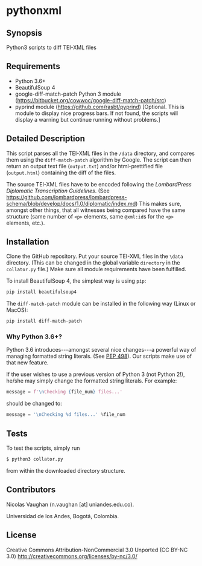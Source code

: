 # pythonxml

## Synopsis
Python3 scripts to diff TEI-XML files

## Requirements
* Python 3.6+
* BeautifulSoup 4
* google-diff-match-patch Python 3 module (https://bitbucket.org/cowwoc/google-diff-match-patch/src)
* pyprind module (https://github.com/rasbt/pyprind) [Optional. This is module to display nice progress bars. If not found, the scripts will display a warning but continue running without problems.]

## Detailed Description
This script parses all the TEI-XML files in the `/data` directory, and compares them using the `diff-match-patch` algorithm by Google. The script can then return an output text file (`output.txt`) and/or html-prettified file (`output.html`) containing the diff of the files.

The source TEI-XML files have to be encoded following the *LombardPress Diplomatic Transcription Guidelines*. (See https://github.com/lombardpress/lombardpress-schema/blob/develop/docs/1.0/diplomatic/index.md) This makes sure, amongst other things, that all witnesses being compared have the same structure (same number of `<p>` elements, same `@xml:id`s for the `<p>` elements, etc.).

## Installation
Clone the GitHub repository. Put your source TEI-XML files in the `\data` directory. (This can be changed in the global variable `directory` in the `collator.py` file.) Make sure all module requirements have been fulfilled. 

To install BeautifulSoup 4, the simplest way is using `pip`:

```bash
pip install beautifulsoup4
```

The `diff-match-patch` module can be installed in the following way (Linux or MacOS):

```bash
pip install diff-match-patch
```

### Why Python 3.6+?
Python 3.6 introduces---amongst several nice changes---a powerful way of managing formatted string literals. (See [PEP 498](https://www.python.org/dev/peps/pep-0498/)). Our scripts make use of that new feature. 

If the user wishes to use a previous version of Python 3 (not Python 2!), he/she may simply change the formatted string literals. For example:

```python
message = f'\nChecking {file_num} files...'
```

should be changed to:

```python
message = '\nChecking %d files...' %file_num 
```


## Tests
To test the scripts, simply run 

```bash
$ python3 collator.py
```

from within the downloaded directory structure.

## Contributors
Nicolas Vaughan (n.vaughan [at] uniandes.edu.co).

Universidad de los Andes, Bogotá, Colombia.

## License
Creative Commons Attribution-NonCommercial 3.0 Unported (CC BY-NC 3.0) 
http://creativecommons.org/licenses/by-nc/3.0/
